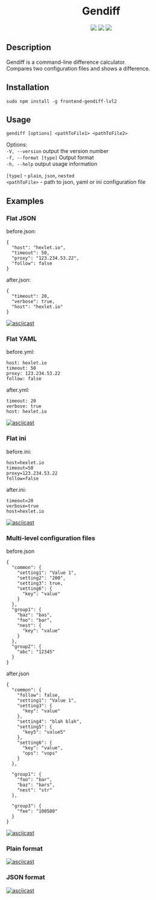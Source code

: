 <h1 align="center">Gendiff</h1>
<p align="center">
<a href="https://travis-ci.org/victorlitvinenko/frontend-project-lvl2.svg?branch=master"><img src="https://travis-ci.org/victorlitvinenko/frontend-project-lvl2.svg?branch=master"></a>
<a href="https://codeclimate.com/github/victorlitvinenko/frontend-project-lvl2/maintainability"><img src="https://api.codeclimate.com/v1/badges/ca2ac9d4aebb1fff519e/maintainability" /></a>
<a href="https://codeclimate.com/github/victorlitvinenko/frontend-project-lvl2/test_coverage"><img src="https://api.codeclimate.com/v1/badges/ca2ac9d4aebb1fff519e/test_coverage" /></a>
</p>

## Description
Gendiff is a command-line difference calculator.  
Compares two configuration files and shows a difference.

## Installation
```sudo npm install -g frontend-gendiff-lvl2```

## Usage
```gendiff [options] <pathToFile1> <pathToFile2>```

Options:  
`-V, --version` output the version number  
`-f, --format [type]` Output format  
`-h, --help` output usage information  

`[type]` - `plain`, `json`, `nested`  
`<pathToFile>` - path to json, yaml or ini configuration file

## Examples

### Flat JSON
before.json:
```
{
  "host": "hexlet.io",
  "timeout": 50,
  "proxy": "123.234.53.22",
  "follow": false
}
```

after.json:
```
{
  "timeout": 20,
  "verbose": true,
  "host": "hexlet.io"
}
```

[![asciicast](https://asciinema.org/a/YrgRVpjeftgSvvuo0a7E1Zt1s.svg)](https://asciinema.org/a/YrgRVpjeftgSvvuo0a7E1Zt1s)

### Flat YAML
before.yml:
```
host: hexlet.io
timeout: 50
proxy: 123.234.53.22
follow: false
```

after.yml:
```
timeout: 20
verbose: true
host: hexlet.io
```

[![asciicast](https://asciinema.org/a/MpvpP3ssquBK1BkZAUTc5zl9Y.svg)](https://asciinema.org/a/MpvpP3ssquBK1BkZAUTc5zl9Y)

### Flat ini
before.ini:
```
host=hexlet.io
timeout=50
proxy=123.234.53.22
follow=false
```

after.ini:
```
timeout=20
verbose=true
host=hexlet.io
```

[![asciicast](https://asciinema.org/a/D0g7nN1rs7Rt3BCLu0R4PPAqW.svg)](https://asciinema.org/a/D0g7nN1rs7Rt3BCLu0R4PPAqW)

### Multi-level configuration files
before.json
```
{
  "common": {
    "setting1": "Value 1",
    "setting2": "200",
    "setting3": true,
    "setting6": {
      "key": "value"
    }
  },
  "group1": {
    "baz": "bas",
    "foo": "bar",
    "nest": {
      "key": "value"
    }
  },
  "group2": {
    "abc": "12345"
  }
}
```

after.json
```
{
  "common": {
    "follow": false,
    "setting1": "Value 1",
    "setting3": {
      "key": "value"
    },
    "setting4": "blah blah",
    "setting5": {
      "key5": "value5"
    },
    "setting6": {
      "key": "value",
      "ops": "vops"
    }
  },

  "group1": {
    "foo": "bar",
    "baz": "bars",
    "nest": "str"
  },

  "group3": {
    "fee": "100500"
  }
}
```

[![asciicast](https://asciinema.org/a/Cjgt51o2W9PjC9SvdmxfCzwfc.svg)](https://asciinema.org/a/Cjgt51o2W9PjC9SvdmxfCzwfc)

### Plain format
[![asciicast](https://asciinema.org/a/mDb0dOV2JyeplfbvWYywrpA7W.svg)](https://asciinema.org/a/mDb0dOV2JyeplfbvWYywrpA7W)

### JSON format
[![asciicast](https://asciinema.org/a/0cRPKNZ448rChVY6hd7GiuzWJ.svg)](https://asciinema.org/a/0cRPKNZ448rChVY6hd7GiuzWJ)
